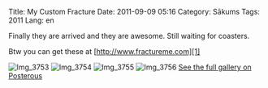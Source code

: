 Title: My Custom Fracture
Date: 2011-09-09 05:16
Category: Sākums
Tags: 2011
Lang: en

Finally they are arrived and they are awesome. Still waiting for coasters.

Btw you can get these at [http://www.fractureme.com][1]

![Img_3753][2]
![Img_3754][4]
![Img_3755][6]
![Img_3756][8]
[See the full gallery on Posterous][10]

[1]: http://www.fractureme.com
[2]: http://getfile0.posterous.com/getfile/files.posterous.com/gmlv/tToP8LextGhU3ZZWPUWpPT7HLRS1vMw4xtnSQAKJr2Yx50HZtqHiKZrTUlpb/IMG_3753.jpg.scaled696.jpg
[3]: http://getfile3.posterous.com/getfile/files.posterous.com/gmlv/Y64WQubmQeBU8jckv7njoaIpaqIsedpe5yZb4Mwiwma3eZMWi2PIsBg4ZwaL/IMG_3753.jpg.scaled.1000.jpg
[4]: http://getfile7.posterous.com/getfile/files.posterous.com/gmlv/l2gCKxfa7hjflK65lRVHEtuuZih3vdqAjKIEy4W2qUCWKhdmqlcDO44RW1bI/IMG_3754.jpg.scaled696.jpg
[5]: http://getfile9.posterous.com/getfile/files.posterous.com/gmlv/xRECjUt445awqMCbZQzwjguJWpzzYjnzwX6LeVAO3Gw1dj6rRtS5A1Qpv79W/IMG_3754.jpg.scaled.1000.jpg
[6]: http://getfile3.posterous.com/getfile/files.posterous.com/gmlv/fy59NPSNEDuxyPOcjEtR0diARnxGrM7SVR8YKnEXCltNT3zqDCnyng2BKhQP/IMG_3755.jpg.scaled696.jpg
[7]: http://getfile5.posterous.com/getfile/files.posterous.com/gmlv/O5I9nEL8rl3dPimtYABzZkgIpcTw5GPUkDb7giY1PREX6ofIL4G9QtpPXJRz/IMG_3755.jpg.scaled.1000.jpg
[8]: http://getfile8.posterous.com/getfile/files.posterous.com/gmlv/T9bRC8gBp7oM43GtZPHauaRbY6hjpVuoUg19rDSsFUoM06lXk6FLskfIP1R2/IMG_3756.jpg.scaled696.jpg
[9]: http://getfile2.posterous.com/getfile/files.posterous.com/gmlv/E5uSf4Qk0g1Y13HnuasUuibLGOPgDBWfWJvSyvnwADIvckGYgy3clSeTKtkc/IMG_3756.jpg.scaled.1000.jpg
[10]: http://gm.lv/my-custom-fracture
